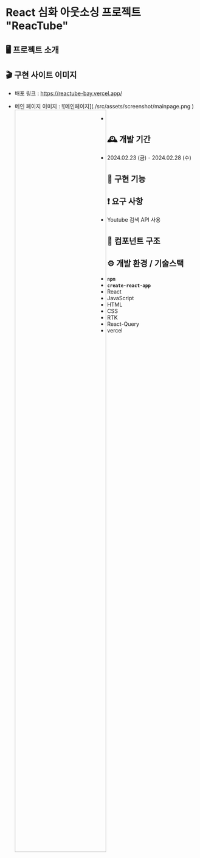 # React 심화 아웃소싱 프로젝트 "ReacTube"

## 🖥️ 프로젝트 소개

## 🎬 구현 사이트 이미지

- 배포 링크 : https://reactube-bay.vercel.app/

- 메인 페이지 이미지 : ![메인페이지](./src/assets/screenshot/mainpage.png <img align="left" width="50%" height="50%">)
-

## 🕰️ 개발 기간

- 2024.02.23 (금) - 2024.02.28 (수)

## 📌 구현 기능

## ❗ 요구 사항

- Youtube 검색 API 사용

## 🔗 컴포넌트 구조

## ⚙️ 개발 환경 / 기술스택

- **`npm`**
- **`create-react-app`**
- React
- JavaScript
- HTML
- CSS
- RTK
- React-Query
- vercel
